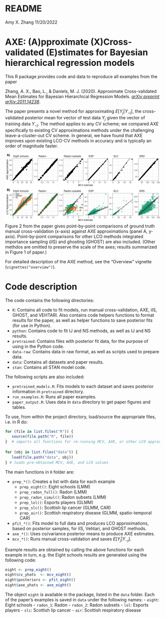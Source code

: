 README
================
Amy X. Zhang
11/20/2022

# AXE: (A)pproximate (X)Cross-validated (E)stimates for Bayesian hierarchical regression models

This R package provides code and data to reproduce all examples from the
paper

Zhang, A. X., Bao, L., & Daniels, M. J. (2020). Approximate
Cross-validated Mean Estimates for Bayesian Hierarchical Regression
Models. [*arXiv preprint
arXiv:2011.14238*](https://arxiv.org/abs/2011.14238).

The paper presents a novel method for approximating $E[Y_j | Y_{-j}]$,
the cross-validated posterior mean for vector of test data $Y_j$ given
the vector of training data $Y_{-j}$. The method applies to any CV
scheme; we compared AXE specifically to existing CV approximations
methods under the challenging leave-a-cluster-out CV scheme. In general,
we have found that AXE improves upon existing LCO-CV methods in accuracy
and is typically an order of magnitude faster.

![Figure 2 from paper](output/p_both.png) Figure 2 from the paper gives
point-by-point comparisons of ground truth manual cross-validation
(x-axis) against AXE approximations (panel A, y-axis). Point-by-point
comparisons for other LCO methods integrated importance sampling (iIS)
and ghosting (GHOST) are also included. (Other methdos are omitted to
preserve the scale of the axes; results summarized in Figure 1 of
paper.)

For detailed description of the AXE method, see the “Overview” vignette
(`vignettes("overview")`).

# Code description

The code contains the following directories:

-   `R`: Contains all code to fit models, run manual cross-validation,
    AXE, iIS, GHOST, and VEHTARI. Also contains code helpers functions
    to format results for the paper, as well as helper functions to save
    posterior fits (for use in Python).
-   `python`: Contains code to fit IJ and NS methods, as well as IJ and
    NS results.
-   `pretrained`: Contains files with posterior fit data, for the
    purpose of using in the Python code.
-   `data-raw`: Contains data in raw format, as well as scripts used to
    prepare data.
-   `data`: Contains all datasets and paper results.
-   `stan`: Contains all STAN model code.

The following scripts are also included:

-   `pretrained_models.R`: Fits models to each dataset and saves
    posterior information in `pretrained` directory.
-   `run_examples.R`: Runs all paper examples.
-   `paper_output.R`: Uses data in `data` directory to get paper figures
    and tables.

To use, from within the project directory, load/source the appropriate
files, i.e. in R do:

``` r
for (file in list.files("R")) {
   source(file.path("R", file))
}  # imports all functions for re-running MCV, AXE, or other LCO approximations

for (obj in list.files("data")) {
   load(file.path("data", obj))
} # loads pre-obtained MCV, AXE, and LCO values
```

The main functions in `R` folder are:

-   `prep_*()`: Creates a list with data for each example
    -   `prep_eight()`: Eight schools (LMM)
    -   `prep_radon_full()`: Radon (LMM)
    -   `prep_radon_simul()`: Radon subsets (LMM)
    -   `prep_lol()`: Esports players (GLMM)
    -   `prep_slc()`: Scottish lip cancer (GLMM, CAR)
    -   `prep_air()`: Scottish respiratory disease (GLMM,
        spatio-temporal CAR)
-   `pfit_*()`: Fits model to full data and produces LCO approximations,
    based on posterior samples, for iIS, Vehtari, and GHOST methods.
-   `axe_*()`: Uses co/variance posterior means to produce AXE
    estimates.
-   `mcv_*()`: Runs manual cross-validation and saves $E[Y_j | Y_{-j}]$.

Example results are obtained by calling the above functions for each
example in turn, e.g. the Eight schools results are generated using the
following code:

``` r
eight <- prep_eight() 
eight$cv_yhats  <- mcv_eight() 
eight$posteriors <- pfit_eight() 
eight$axe_yhats <- axe_eight() 
```

The object `eight` is available in the package, listed in the `data`
folder. Each of the paper’s examples is saved in `data` under the
following names: - `eight`: Eight schools - `radon_1`: Radon -
`radon_2`: Radon subsets - `lol`: Esports players - `slc`: Scottish lip
cancer - `air`: Scottish respiratory disease
